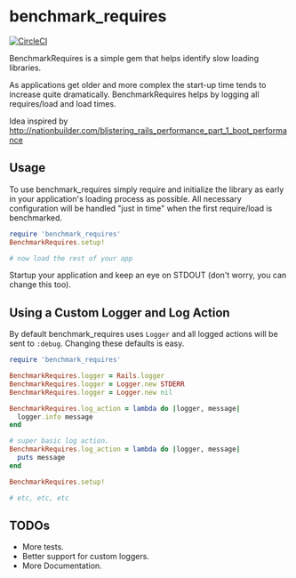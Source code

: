 benchmark_requires
==================

[![CircleCI](https://circleci.com/gh/binarycleric/benchmark_requires.svg?style=svg)](https://circleci.com/gh/binarycleric/benchmark_requires)

BenchmarkRequires is a simple gem that helps identify slow loading libraries.

As applications get older and more complex the start-up time tends to increase
quite dramatically. BenchmarkRequires helps by logging all requires/load and
load times.

Idea inspired by http://nationbuilder.com/blistering_rails_performance_part_1_boot_performance

## Usage

To use benchmark_requires simply require and initialize the library as early in
your application's loading process as possible. All necessary configuration will
be handled "just in time" when the first require/load is benchmarked.

```ruby
require 'benchmark_requires'
BenchmarkRequires.setup!

# now load the rest of your app
```

Startup your application and keep an eye on STDOUT (don't worry, you can
change this too).

## Using a Custom Logger and Log Action

By default benchmark_requires uses `Logger` and all logged actions will be sent
to `:debug`. Changing these defaults is easy.

```ruby
require 'benchmark_requires'

BenchmarkRequires.logger = Rails.logger
BenchmarkRequires.logger = Logger.new STDERR
BenchmarkRequires.logger = Logger.new nil

BenchmarkRequires.log_action = lambda do |logger, message|
  logger.info message
end

# super basic log action.
BenchmarkRequires.log_action = lambda do |logger, message|
  puts message
end

BenchmarkRequires.setup!

# etc, etc, etc
```

## TODOs

* More tests.
* Better support for custom loggers.
* More Documentation.
